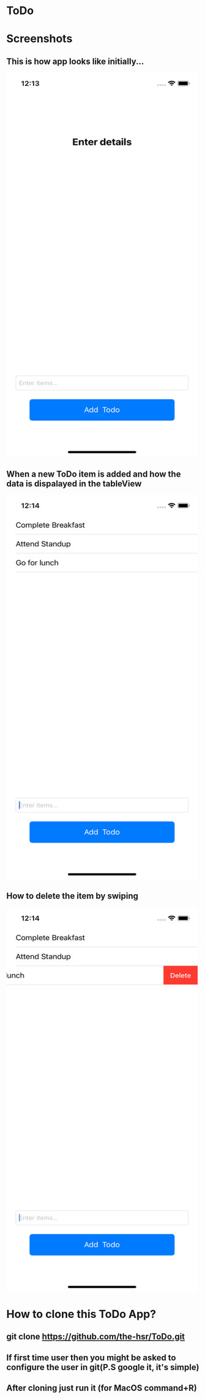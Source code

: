 # ToDo
# Screenshots

## This is how app looks like initially...
<img src="Tset/Screenshots/image1.png" width="500" height="1000"/>

## When a new ToDo item is added and how the data is dispalayed in the tableView
<img src="Tset/Screenshots/image2.png" width="500" height="1000"/>

## How to delete the item by swiping
<img src="Tset/Screenshots/image3.png" width="500" height="1000"/>

# How to clone this ToDo App?
## git clone https://github.com/the-hsr/ToDo.git
## If first time user then you might be asked to configure the user in git(P.S google it, it's simple)
## After cloning just run it (for MacOS command+R)
